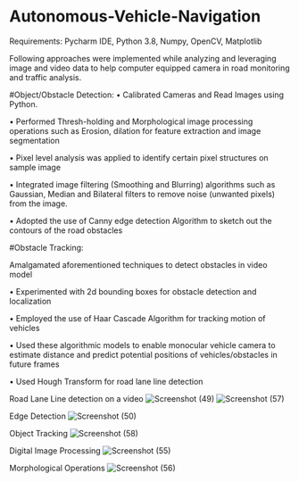 # Autonomous-Vehicle-Navigation
Requirements: Pycharm IDE, Python 3.8, Numpy, OpenCV, Matplotlib

Following approaches were implemented while analyzing and leveraging image and video data to help computer equipped camera in road monitoring and traffic analysis.

#Object/Obstacle Detection:
•	Calibrated Cameras and Read Images using Python.

•	Performed  Thresh-holding and Morphological image processing operations such as Erosion, dilation for feature extraction and image segmentation

•	Pixel level analysis was applied to identify certain pixel structures on sample image

•	Integrated image filtering (Smoothing and Blurring) algorithms such as Gaussian, Median and Bilateral filters to remove noise 
(unwanted pixels) from the image.

•	Adopted the use of Canny edge detection Algorithm to sketch out the contours of the road obstacles

#Obstacle Tracking:

Amalgamated aforementioned techniques to detect obstacles in video model 

•	Experimented with 2d bounding boxes for obstacle detection and localization

•	Employed the use of Haar Cascade Algorithm for tracking motion of vehicles

•	Used  these algorithmic models to enable monocular vehicle camera  to estimate distance and predict potential positions of vehicles/obstacles  in future frames

•	Used Hough Transform for road lane line detection


Road Lane Line detection on a video
![Screenshot (49)](https://user-images.githubusercontent.com/63878323/79710727-b99e4600-827a-11ea-8981-301c696fb6e6.png)
![Screenshot (57)](https://user-images.githubusercontent.com/63878323/79710743-c3c04480-827a-11ea-908f-654a0d19a098.png)

Edge Detection
![Screenshot (50)](https://user-images.githubusercontent.com/63878323/79710763-cae75280-827a-11ea-81d2-a3273dc0e18a.png)

Object Tracking
![Screenshot (58)](https://user-images.githubusercontent.com/63878323/79710786-e3f00380-827a-11ea-8d0e-a743e9e1a451.png)

Digital Image Processing
![Screenshot (55)](https://user-images.githubusercontent.com/63878323/79710798-ed796b80-827a-11ea-878c-634627c47349.png)

 Morphological Operations
![Screenshot (56)](https://user-images.githubusercontent.com/63878323/79710801-ee120200-827a-11ea-96da-880ae11dee0e.png)
